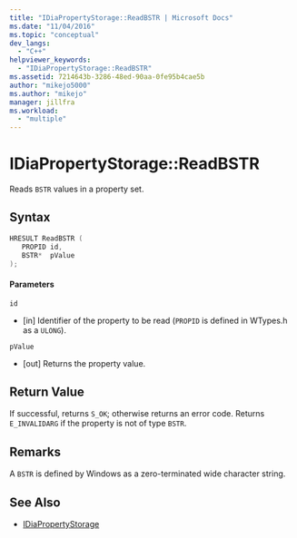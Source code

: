 ```yaml
---
title: "IDiaPropertyStorage::ReadBSTR | Microsoft Docs"
ms.date: "11/04/2016"
ms.topic: "conceptual"
dev_langs:
  - "C++"
helpviewer_keywords:
  - "IDiaPropertyStorage::ReadBSTR"
ms.assetid: 7214643b-3286-48ed-90aa-0fe95b4cae5b
author: "mikejo5000"
ms.author: "mikejo"
manager: jillfra
ms.workload:
  - "multiple"
---
```

# IDiaPropertyStorage::ReadBSTR
Reads `BSTR` values in a property set.

## Syntax

```C++
HRESULT ReadBSTR ( 
   PROPID id,
   BSTR*  pValue
);
```

#### Parameters
 `id`
- [in] Identifier of the property to be read (`PROPID` is defined in WTypes.h as a `ULONG`).

 `pValue`
- [out] Returns the property value.

## Return Value
 If successful, returns `S_OK`; otherwise returns an error code. Returns `E_INVALIDARG` if the property is not of type `BSTR`.

## Remarks
 A `BSTR` is defined by Windows as a zero-terminated wide character string.

## See Also
- [IDiaPropertyStorage](../../debugger/debug-interface-access/idiapropertystorage.md)